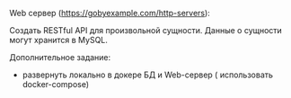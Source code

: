 Web сервер (https://gobyexample.com/http-servers):

Создать RESTful API для произвольной сущности. Данные о сущности могут хранится в MySQL.


Дополнительное задание:

- развернуть локально в докере БД и Web-сервер ( использовать docker-compose)